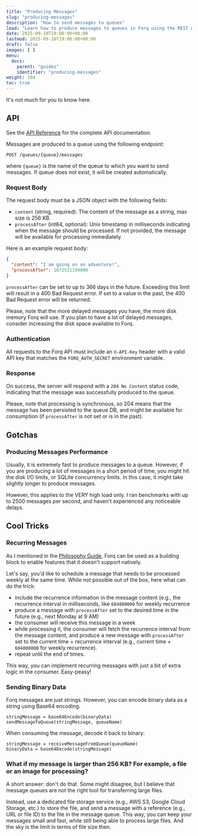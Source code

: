 ```yaml
---
title: "Producing Messages"
slug: "producing-messages"
description: "How to send messages to queues"
lead: "Learn how to produce messages to queues in Forq using the REST API."
date: 2025-09-10T19:00:00+00:00
lastmod: 2025-09-10T19:00:00+00:00
draft: false
images: [ ]
menu:
  docs:
    parent: "guides"
    identifier: "producing-messages"
weight: 104
toc: true
---
```


It's not much for you to know here.

## API

See the [API Reference](/documentation-portal/reference/api/) for the complete API documentation.

Messages are produced to a queue using the following endpoint:

```http
POST /queues/{queue}/messages
```

where `{queue}` is the name of the queue to which you want to send messages. If queue does not exist, it will be created automatically.

### Request Body

The request body must be a JSON object with the following fields:

- `content` (string, required): The content of the message as a string, max size is 256 KB.
- `processAfter` (int64, optional): Unix timestamp in milliseconds indicating when the message should be processed. If not provided, the message will be available for processing immediately.

Here is an example request body:

```json
{
  "content": "I am going on an adventure!",
  "processAfter": 1672531199000
}
```

`processAfter` can be set to up to 366 days in the future. Exceeding this limit will result in a 400 Bad Request error. If set to a value in the past, the 400 Bad Request error will be returned.

Please, note that the more delayed messages you have, the more disk memory Forq will use. If you plan to have a lot of delayed messages, consider increasing the disk space available to Forq.

### Authentication

All requests to the Forq API must include an `X-API-Key` header with a valid API key that matches the `FORQ_AUTH_SECRET` environment variable.

### Response

On success, the server will respond with a `204 No Content` status code, indicating that the message was successfully produced to the queue.

Please, note that processing is synchronous, so 204 means that the message has been persisted to the queue DB, and might be available for consumption (if `processAfter` is not set or is in the past).

## Gotchas

### Producing Messages Performance

Usually, it is extremely fast to produce messages to a queue. However, if you are producing a lot of messages in a short period of time, you might hit the disk I/O limits, or SQLite concurrency limits. 
In this case, it might take slightly longer to produce messages.

However, this applies to the VERY high load only. I ran benchmarks with up to 2500 messages per second, and haven't experienced any noticeable delays.

## Cool Tricks

### Recurring Messages

As I mentioned in the [Philosophy Guide](/documentation-portal/docs/guides/philosophy/), Forq can be used as a building block to enable features that it doesn't support natively.

Let's say, you'd like to schedule a message that needs to be processed weekly at the same time. While not possible out of the box, here what can do the trick:

- include the recurrence information in the message content (e.g., the recurrence interval in milliseconds, like `604800000` for weekly recurrence
- produce a message with `processAfter` set to the desired time in the future (e.g., next Monday at 9 AM)
- the consumer will receive this message in a week
- while processing it, the consumer will fetch the recurrence interval from the message content, and produce a new message with `processAfter` set to the current time + recurrence interval (e.g., current time + `604800000` for weekly recurrence).
- repeat until the end of times.

This way, you can implement recurring messages with just a bit of extra logic in the consumer. Easy-peasy!

### Sending Binary Data

Forq messages are just strings. However, you can encode binary data as a string using Base64 encoding.

```pseudocode
stringMessage = base64Encode(binaryData)
sendMessageToQueue(stringMessage, queueName)
```

When consuming the message, decode it back to binary:

```pseudocode
stringMessage = receiveMessageFromQueue(queueName)
binaryData = base64Decode(stringMessage)
```

### What if my message is larger than 256 KB? For example, a file or an image for processing?

A short answer: don't do that. Some might disagree, but I believe that message queues are not the right tool for transferring large files.

Instead, use a dedicated file storage service (e.g., AWS S3, Google Cloud Storage, etc.) to store the file, and send a message with a reference (e.g., URL or file ID) to the file in the message queue.
This way, you can keep your messages small and fast, while still being able to process large files. And the sky is the limit in terms of file size then.
